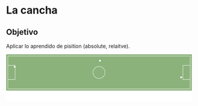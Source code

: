 # La cancha
## Objetivo
Aplicar lo aprendido de pisition (absolute, relaitve).


![recursos](assets/docs/img/la-cancha.png)